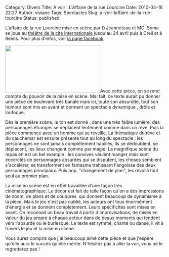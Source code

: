 Category: Divers
Title: A voir : L'Affaire de la rue Lourcine
Date: 2010-04-16 22:27
Author: viviane
Tags: Spectacles
Slug: a-voir-laffaire-de-la-rue-lourcine
Status: published

L'affaire de la rue Lourcine mise en scène par D.Jeanneteau et MC. Soma se joue au <a href="http://www.theatredelacite.com/">théâtre de la cité internationale</a> jusqu'au 24 avril puis à Creil et à Reims. Pour plus d'infos, voir <a href="http://www.facebook.com/event.php?eid=321242199239&amp;ref=ts">la page facebook</a>.

<a href="http://www.viviane-voyages.com/wp-content/uploads/2010/04/affaire-de-la-rue-lourcine.jpg"><img class="aligncenter size-medium wp-image-1282" title="affaire de la rue lourcine" src="http://www.viviane-voyages.com/wp-content/uploads/2010/04/affaire-de-la-rue-lourcine-300x149.jpg" alt="" width="300" height="149" /></a>Avec cette pièce, on se rend compte du pouvoir de la mise en scène. Mal fait, ce texte aurait pu donner une pièce de boulevard très banale mais ici, toute son absurdité, tout son humour sont mis en avant et donnent un spectacle dynamique , drôle et loufoque.

Dès la première scène, le ton est donné : dans une très faible lumière, des personnages étranges se déplacent lentement comme dans un rêve. Puis la pièce commence avec un homme qui se réveille. La thématique du rêve et du cauchemar est ensuite présente tout au long du spectacle : les personnages ne sont jamais complètement habillés, ils se dédoublent, se déplacent, les lieux changent comme par magie. La magnifique scène du repas en est un bel exemple : les convives veulent manger mais sont encerclés de personnages absurdes qui se disputent, les choses semblent s'accélérer, se transforment en fantasme trahissant l'angoisse des deux personnages principaux. Puis hop  "changement de plan", les revoilà tout seul au premier plan.

La mise en scène est en effet travaillée d'une façon très cinématographique. Le décor est fait de telle façon qu'on a des impressions de zoom, de plans et de coupures  qui donnent beaucoup de dynamisme à la pièce. Mais le jeu n'est pas oublié, les acteurs ont tous énormément d'énergie et se donnent complètement. Leurs spécificités sont mises en avant. On reconnait un beau travail à partir d'improvisations, de mises en valeur du jeu propre à chaque acteur dans de beaux moments qui tendent vers l'absurde ou le burlesque. Le texte est rythmé, chanté ou dansé, il vit à travers le jeu et la mise en scène.

Vous aurez compris que j'ai beaucoup aimé cette pièce et que j'espère qu'elle aura le succès qu'elle mérite. N'hésitez pas à aller la voir, vous ne le regretterez pas !